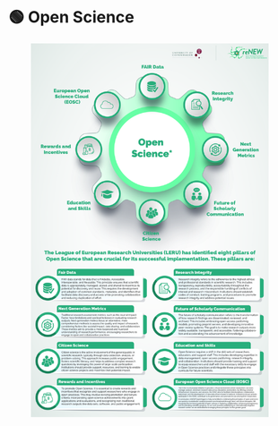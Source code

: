 # 🟢 Open Science

<figure><img src="../.gitbook/assets/Updated-01.jpg" alt=""><figcaption></figcaption></figure>
